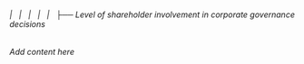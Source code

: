 ###### |   |   |   |   |   ├── Level of shareholder involvement in corporate governance decisions

*Add content here*